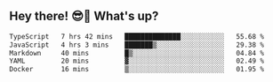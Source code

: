 ## Hey there! 😎👋 What's up?

<!--START_SECTION:waka-->

```txt
TypeScript   7 hrs 42 mins   ██████████████░░░░░░░░░░░   55.68 %
JavaScript   4 hrs 3 mins    ███████▒░░░░░░░░░░░░░░░░░   29.38 %
Markdown     40 mins         █▒░░░░░░░░░░░░░░░░░░░░░░░   04.84 %
YAML         20 mins         ▓░░░░░░░░░░░░░░░░░░░░░░░░   02.49 %
Docker       16 mins         ▒░░░░░░░░░░░░░░░░░░░░░░░░   01.95 %
```

<!--END_SECTION:waka-->

